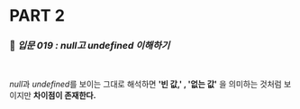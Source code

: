 # PART 2

###  :pencil: ***입문 019 :  null고 undefined 이해하기***

<br>

*null*과 *undefined*를 보이는 그대로 해석하면 **'빈 값,' , '없는 값'** 을 의미하는 것처럼 보이지만 **차이점이 존재한다.**

